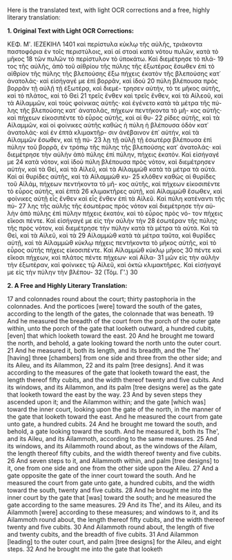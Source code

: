 Here is the translated text, with light OCR corrections and a free, highly literary translation:

**1. Original Text with Light OCR Corrections:**

ΚΕΦ. Μʹ.                    ΙΕΖΕΚΙΗΛ             1401
καὶ περίστυλα κύκλῳ τῆς αὐλῆς, τριάκοντα παστοφόρια ἐν τοῖς
περιστύλοις, καὶ αἱ στοαὶ κατὰ νότου πυλῶν, κατὰ τὸ μῆκος 18
τῶν πυλῶν τὸ περίστυλον τὸ ὑποκάτω. Καὶ διεμέτρησε τὸ πλά- 19
τος τῆς αὐλῆς, ἀπὸ τοῦ αἰθρίου τῆς πύλης τῆς ἐξωτέρας ἔσωθεν
ἐπὶ τὸ αἰθρίον τῆς πύλης τῆς βλεπούσης ἔξω πήχεις ἑκατὸν τῆς
βλεπούσης κατ᾿ ἀνατολάς· καὶ εἰσήγαγέ με ἐπὶ βορρᾶν, καὶ ἰδοὺ 20
πύλη βλέπουσα πρὸς βορρᾶν τῇ αὐλῇ τῇ ἐξωτέρᾳ, καὶ διεμέ-
τρησεν αὐτήν, τό τε μῆκος αὐτῆς, καὶ τὸ πλάτος, καὶ τὸ Θεὶ 21
τρεῖς ἔνθεν καὶ τρεῖς ἔνθεν, καὶ τὰ Αἰλεοῦ, καὶ τὰ Αἰλαμμῶν,
καὶ τοὺς φοίνικας αὐτῆς· καὶ ἐγένετο κατὰ τὰ μέτρα τῆς πύ-
λης τῆς βλεπούσης κατ᾿ ἀνατολάς, πήχεων πεντήκοντα τὸ μῆ-
κος αὐτῆς· καὶ πήχεων εἰκοσιπέντε τὸ εὖρος αὐτῆς, καὶ αἱ θυ- 22
ρίδες αὐτῆς, καὶ τὰ Αἰλαμμῶν, καὶ οἱ φοίνικες αὐτῆς καθὼς
ἡ πύλη ἡ βλέπουσα ὁδὸν κατ᾿ ἀνατολάς· καὶ ἐν ἑπτὰ κλιμακτῆρ-
σιν ἀνέβαινον ἐπ᾿ αὐτήν, καὶ τὰ Αἰλαμμῶν ἔσωθεν, καὶ τῇ πύ- 23
λῃ τῇ αὐλῇ τῇ ἐσωτέρᾳ βλέπουσα ἐπὶ πύλην τοῦ βορρᾶ, ἐν τρόπῳ
τῆς πύλης τῆς βλεπούσης κατ᾿ ἀνατολάς· καὶ διεμέτρησε τὴν
αὐλὴν ἀπὸ πύλης ἐπὶ πύλην, πήχεις ἑκατόν. Καὶ εἰσήγαγέ με 24
κατὰ νότον, καὶ ἰδοὺ πύλη βλέπουσα πρὸς νότον, καὶ διεμέτρησεν
αὐτήν, καὶ τὰ Θεὶ, καὶ τὰ Αἰλεῦ, καὶ τὰ Αἰλαμμὼθ κατὰ τὰ
μέτρα τὰ αὐτά. Καὶ αἱ θυρίδες αὐτῆς, καὶ τὰ Αἰλαμμὼθ κυ- 25
κλόθεν καθὼς αἱ θυρίδες τοῦ Αἰλάμ, πήχεων πεντήκοντα τὸ μῆ-
κος αὐτῆς, καὶ πήχεων εἰκοσιπέντε τὸ εὖρος αὐτῆς, καὶ ἑπτὰ 26
κλιμακτῆρες αὐτῇ, καὶ Αἰλαμμὼθ ἔσωθεν, καὶ φοίνικες αὐτῇ εἷς
ἔνθεν καὶ εἷς ἔνθεν ἐπὶ τὰ Αἰλεῦ. Καὶ πύλη κατέναντι τῆς πύ- 27
λης τῆς αὐλῆς τῆς ἐσωτέρας πρὸς νότον καὶ διεμέτρησε τὴν αὐ-
λὴν ἀπὸ πύλης ἐπὶ πύλην πήχεις ἑκατόν, καὶ τὸ εὖρος πρὸς νό-
τον πήχεις εἴκοσι πέντε. Καὶ εἰσήγαγέ με εἰς τὴν αὐλὴν τὴν 28
ἐσωτέραν τῆς πύλης τῆς πρὸς νότον, καὶ διεμέτρησε τὴν πύλην
κατὰ τὰ μέτρα τὰ αὐτά. Καὶ τὰ Θεὶ, καὶ τὰ Αἰλεῦ, καὶ τὰ 29
Αἰλαμμὼθ κατὰ τὰ μέτρα ταῦτα, καὶ θυρίδες αὐτῇ, καὶ τὰ
Αἰλαμμὼθ κύκλῳ πήχεις πεντήκοντα τὸ μῆκος αὐτῆς, καὶ τὸ
εὖρος αὐτῆς πήχεις εἰκοσιπέντε. Καὶ Αἰλαμμὼθ κύκλῳ μῆκος 30
πέντε καὶ εἴκοσι πήχεων, καὶ πλάτος πέντε πήχεων· καὶ Αἰλα- 31
μῶν εἰς τὴν αὐλὴν τὴν ἐξωτέραν, καὶ φοίνικες τῷ Αἰλεῦ, καὶ
ὀκτὼ κλιμακτῆρες. Καὶ εἰσήγαγέ με εἰς τὴν πύλην τὴν βλέπου- 32
(Τόμ. Γ’.)                                                         30

**2. A Free and Highly Literary Translation:**

17 and colonnades round about the court; thirty pastophoria in the colonnades. And the porticoes [were] toward the south of the gates, according to the length of the gates, the colonnade that was beneath.
19 And he measured the breadth of the court from the porch of the outer gate within, unto the porch of the gate that looketh outward, a hundred cubits, [even] that which looketh toward the east.
20 And he brought me toward the north, and behold, a gate looking toward the north unto the outer court.
21 And he measured it, both its length, and its breadth, and the The' [having] three [chambers] from one side and three from the other side; and its Aileu, and its Ailammon,
22 and its palm [tree designs]. And it was according to the measures of the gate that looketh toward the east, the length thereof fifty cubits, and the width thereof twenty and five cubits. And its windows, and its Ailammon, and its palm [tree designs were] as the gate that looketh toward the east by the way.
23 And by seven steps they ascended upon it; and the Ailammon within; and the gate [which was] toward the inner court, looking upon the gate of the north, in the manner of the gate that looketh toward the east. And he measured the court from gate unto gate, a hundred cubits.
24 And he brought me toward the south, and behold, a gate looking toward the south. And he measured it, both its The', and its Aileu, and its Ailammoth, according to the same measures.
25 And its windows, and its Ailammoth round about, as the windows of the Ailam, the length thereof fifty cubits, and the width thereof twenty and five cubits.
26 And seven steps to it, and Ailammoth within, and palm [tree designs] to it, one from one side and one from the other side upon the Aileu.
27 And a gate opposite the gate of the inner court toward the south. And he measured the court from gate unto gate, a hundred cubits, and the width toward the south, twenty and five cubits.
28 And he brought me into the inner court by the gate that [was] toward the south; and he measured the gate according to the same measures.
29 And its The', and its Aileu, and its Ailammoth [were] according to these measures; and windows to it, and its Ailammoth round about, the length thereof fifty cubits, and the width thereof twenty and five cubits.
30 And Ailammoth round about, the length of five and twenty cubits, and the breadth of five cubits.
31 And Ailammon [leading] to the outer court, and palm [tree designs] for the Aileu, and eight steps.
32 And he brought me into the gate that looketh